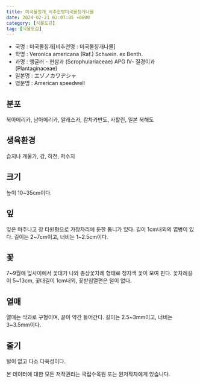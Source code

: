```yaml
---
title: 미국물칭개_비추천명미국물칭개나물
date: 2024-02-21 02:07:05 +0800
category: [식물도감]
tag: [식물도감]
---
```




- 국명 : 미국물칭개[비추천명 : 미국물칭개나물]
- 학명 : Veronica americana (Raf.) Schwein. ex Benth.
- 과명 : 앵글러 - 현삼과 (Scrophulariaceae) APG Ⅳ- 질경이과 (Plantaginaceae)
- 일본명 : エゾノカワヂシャ
- 영문명 : American speedwell


## 분포
북아메리카, 남아메리카, 알래스카, 캄차카반도, 사할린, 일본 북해도
## 생육환경
습지나 개울가, 강, 하천, 저수지
## 크기
높이 10~35cm이다. 
## 잎
잎은 마주나고 장 타원형으로 가장자리에 둔한 톱니가 있다. 길이 1cm내외의 엽병이 있다.  길이는 2~7cm이고, 너비는 1~2.5cm이다.
## 꽃
7~9월에 잎사이에서 꽃대가 나와 총상꽃차례 형태로 청자색 꽃이 모여 핀다. 꽃차례길이 5~13cm, 꽃대길이 1cm내외, 꽃받침열편은 털이 없다.
## 열매
열매는 삭과로 구형이며, 끝이 약간 들어간다. 길이는 2.5~3mm이고, 너비는 3~3.5mm이다.
## 줄기
털이 없고 다소 다육성이다.






본 데이터에 대한 모든 저작권리는 국립수목원 또는 원저작자에게 있습니다.

